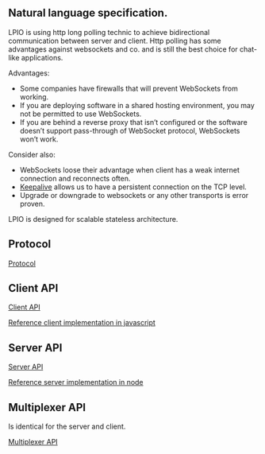 ## Natural language specification.

LPIO is using http long polling technic to achieve bidirectional communication between server and client. Http polling has some advantages against websockets and co. and is still the best choice for chat-like applications.

Advantages:
- Some companies have firewalls that will prevent WebSockets from working.
- If you are deploying software in a shared hosting environment, you may not be permitted to use WebSockets.
- If you are behind a reverse proxy that isn’t configured or the software doesn’t support pass-through of WebSocket protocol, WebSockets won’t work.

Consider also:
- WebSockets loose their advantage when client has a weak internet connection and reconnects often.
- [Keepalive](https://en.wikipedia.org/wiki/Keepalive) allows us to have a persistent connection on the TCP level.
- Upgrade or downgrade to websockets or any other transports is error proven.


LPIO is designed for scalable stateless architecture.

## Protocol

[Protocol](./protocol.md)

## Client API

[Client API](./client.md)

[Reference client implementation in javascript](https://github.com/lpio/lpio-client-js)

## Server API

[Server API](./server.md)

[Reference server implementation in node](https://github.com/lpio/lpio-server-node)

## Multiplexer API

Is identical for the server and client.

[Multiplexer API](./multiplexer.md)